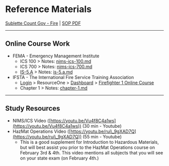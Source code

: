 # Reference Materials

[Sublette Count Gov - Fire](https://sublettewyo.org/188/Fire) | [SOP PDF](https://sublettewyo.org/DocumentCenter/View/1362)

***

## Online Course Work

* FEMA - Emergency Management Institute
  * ICS 100 > Notes: [nims-ics-100.md](course-notes-and-quizzes/nims-ics-100.md "mention")
  * ICS 700 > Notes: [nims-ics-700.md](course-notes-and-quizzes/nims-ics-700.md "mention")
  * [IS-5.A](https://training.fema.gov/is/courseoverview.aspx?code=IS-5.a\&lang=en) > Notes: [is-5.a.md](course-notes-and-quizzes/is-5.a.md "mention")
* IFSTA - The International Fire Service Training Association
  * [Login](https://auth.ifsta.org/login?response\_type=code\&client\_id=drupal\&redirect\_uri=https%3A%2F%2Fwww.ifsta.org%2Fifstaoauth%2Fconnect%3Fdestination%3Dnode%252F1708) > ResourceOne > [Dashboard](https://moodle.ifsta.org/my/) > [Firefighter 1 Online Course](https://moodle.ifsta.org/course/view.php?id=27718)
  * Chapter 1 > Notes: [chapter-1.md](course-notes-and-quizzes/chapter-1.md "mention")

***

## Study Resources

* NIMS/ICS Video ([https://youtu.be/Vu4f8C4a1ws](https://youtu.be/Vu4f8C4a1ws)) (30 min - Youtube)&#x20;
* HazMat Operations Video ([https://youtu.be/rui\_9gXAD7Q](https://youtu.be/rui\_9gXAD7Q)) (55 min - Youtube)&#x20;
  * This is a good supplement for Introduction to Hazardous Materials, but will best assist you prior to the HazMat Operations course on February 3rd & 4th. This video mentions all subjects that you will see on your state exam (on February 4th.)

